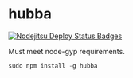 hubba
=====

[![Nodejitsu Deploy Status Badges](https://webhooks.nodejitsu.com/slively/hubba.png)](https://webops.nodejitsu.com#slively/hubba)

Must meet node-gyp requirements.

```javascript 
sudo npm install -g hubba 
```

